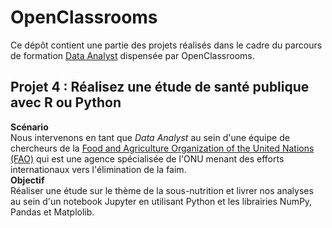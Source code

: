 # OpenClassrooms
Ce dépôt contient une partie des projets réalisés dans le cadre du parcours de formation [Data Analyst](https://openclassrooms.com/fr/paths/324-data-analyst) dispensée par OpenClassrooms.<br>
## Projet 4 : Réalisez une étude de santé publique avec R ou Python
**Scénario**<br>
Nous intervenons en tant que *Data Analyst* au sein d'une équipe de chercheurs de la [Food and Agriculture Organization of the United Nations (FAO)](http://www.fao.org/home/fr/) qui est une agence spécialisée de l'ONU menant des efforts internationaux vers l'élimination de la faim.<br>
**Objectif**<br>
Réaliser une étude sur le thème de la sous-nutrition et livrer nos analyses au sein d'un notebook Jupyter en utilisant Python et les librairies NumPy, Pandas et Matplolib.